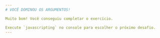 ```yaml
---
# VOCÊ DOMINOU OS ARGUMENTOS!

Muito bom! Você conseguiu completar o exercício.

Execute `javascripting` no console para escolher o próximo desafio.
---
```

